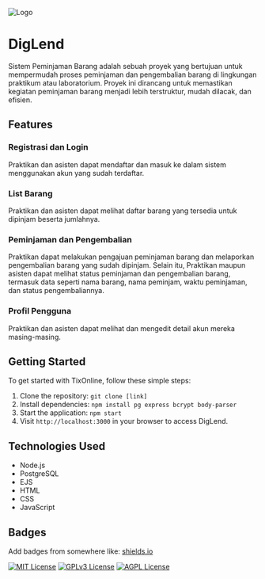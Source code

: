 ![Logo](https://dev-to-uploads.s3.amazonaws.com/uploads/articles/th5xamgrr6se0x5ro4g6.png)

# DigLend

Sistem Peminjaman Barang adalah sebuah proyek yang bertujuan untuk mempermudah proses peminjaman dan pengembalian barang di lingkungan praktikum atau laboratorium. Proyek ini dirancang untuk memastikan kegiatan peminjaman barang menjadi lebih terstruktur, mudah dilacak, dan efisien.

## Features

### Registrasi dan Login

Praktikan dan asisten dapat mendaftar dan masuk ke dalam sistem menggunakan akun yang sudah terdaftar.

### List Barang

Praktikan dan asisten dapat melihat daftar barang yang tersedia untuk dipinjam beserta jumlahnya.

### Peminjaman dan Pengembalian

Praktikan dapat melakukan pengajuan peminjaman barang dan melaporkan pengembalian barang yang sudah dipinjam. Selain itu, Praktikan maupun asisten dapat melihat status peminjaman dan pengembalian barang, termasuk data seperti nama barang, nama peminjam, waktu peminjaman, dan status pengembaliannya.

### Profil Pengguna

Praktikan dan asisten dapat melihat dan mengedit detail akun mereka masing-masing.

## Getting Started

To get started with TixOnline, follow these simple steps:

1. Clone the repository: `git clone [link]`
2. Install dependencies: `npm install pg express bcrypt body-parser`
3. Start the application: `npm start`
4. Visit `http://localhost:3000` in your browser to access DigLend.

## Technologies Used

- Node.js
- PostgreSQL
- EJS
- HTML
- CSS
- JavaScript

## Badges

Add badges from somewhere like: [shields.io](https://shields.io/)

[![MIT License](https://img.shields.io/badge/License-MIT-green.svg)](https://choosealicense.com/licenses/mit/)
[![GPLv3 License](https://img.shields.io/badge/License-GPL%20v3-yellow.svg)](https://opensource.org/licenses/)
[![AGPL License](https://img.shields.io/badge/license-AGPL-blue.svg)](http://www.gnu.org/licenses/agpl-3.0)